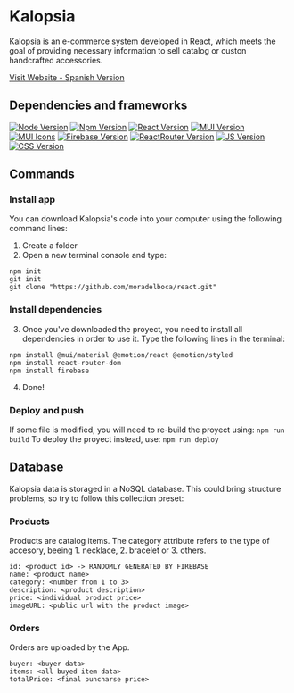 # Kalopsia

Kalopsia is an e-commerce system developed in React, which meets the goal of providing necessary information to sell catalog or custon handcrafted accessories.

[Visit Website - Spanish Version](https://moradelboca.github.io/react)

## Dependencies and frameworks

[![Node Version](https://img.shields.io/badge/node-16.4.2-green)](https://nodejs.org/es/)
[![Npm Version](https://img.shields.io/badge/npm-8.5.0-green)](https://www.npmjs.com/)
[![React Version](https://img.shields.io/badge/react-^18.2.0-green)](https://es.reactjs.org/)
[![MUI Version](https://img.shields.io/badge/MaterialUI-^5.10.2-green)](https://mui.com/)
[![MUI Icons](https://img.shields.io/badge/MaterialUI%20Icons-^5.10.2-green)](https://mui.com/)
[![Firebase Version](https://img.shields.io/badge/firebase-^9.12.1-green)](https://firebase.google.com/?hl=es)
[![ReactRouter Version](https://img.shields.io/badge/react%20router%20dom-^6.3.0-green)](https://reactrouter.com/en/main)
[![JS Version](https://img.shields.io/badge/JavaScript-ES6-green)](https://developer.mozilla.org/es/docs/Web/JavaScript)
[![CSS Version](https://img.shields.io/badge/JavaScript-ES6-green)](https://developer.mozilla.org/es/docs/Web/CSS)

## Commands

### Install app

You can download Kalopsia's code into your computer using the following command lines:
1) Create a folder
2) Open a new terminal console and type:
```
npm init
git init
git clone "https://github.com/moradelboca/react.git"
```

### Install dependencies
3) Once you've downloaded the proyect, you need to install all dependencies in order to use it. Type the following lines in the terminal:
```
npm install @mui/material @emotion/react @emotion/styled
npm install react-router-dom
npm install firebase
``` 
4) Done!

### Deploy and push
If some file is modified, you will need to re-build the proyect using:
```npm run build```
To deploy the proyect instead, use:
```npm run deploy```

## Database

Kalopsia data is storaged in a NoSQL database. This could bring structure problems, so try to follow this collection preset:

### Products

Products are catalog items. The category attribute refers to the type of accesory, beeing 1. necklace, 2. bracelet or 3. others.

```
id: <product id> -> RANDOMLY GENERATED BY FIREBASE
name: <product name>
category: <number from 1 to 3>
description: <product description>
price: <individual product price>
imageURL: <public url with the product image>
```

### Orders

Orders are uploaded by the App.
 
```
buyer: <buyer data>
items: <all buyed item data>
totalPrice: <final puncharse price>
```